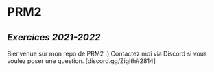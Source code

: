 # PRM2
## _Exercices 2021-2022_

Bienvenue sur mon repo de PRM2 :) Contactez moi via Discord si vous voulez poser une question. [discord.gg/Zigith#2814]
